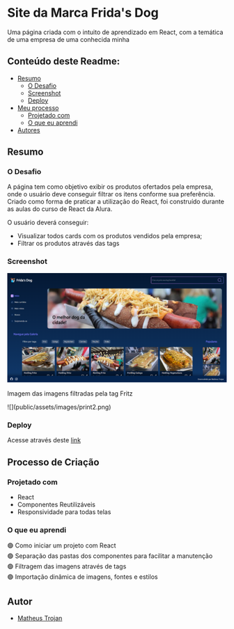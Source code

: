 # Site da Marca Frida's Dog

<p>Uma página criada com o intuito de aprendizado em React, com a temática de uma empresa de uma conhecida minha</p>

## Conteúdo deste Readme:

- [Resumo](#resumo)
  - [O Desafio](#o-desafio)
  - [Screenshot](#screenshot)
  - [Deploy](#deploy)
- [Meu processo](#meu-processo)
  - [Projetado com](#projetado-com)
  - [O que eu aprendi](#o-que-eu-aprendi)
- [Autores](#autores)

## Resumo

### O Desafio

A página tem como objetivo exibir os produtos ofertados pela empresa, onde o usuário deve conseguir filtrar os itens conforme sua preferência. Criado como forma de praticar a utilização do React, foi construído durante as aulas do curso de React da Alura. 

O usuário deverá conseguir:

- Visualizar todos cards com os produtos vendidos pela empresa;
- Filtrar os produtos através das tags

### Screenshot

![](public/assets/images/print1.png)

<p>Imagem das imagens filtradas pela tag Fritz</p>
![](public/assets/images/print2.png)

### Deploy

Acesse através deste [link](https://fridas-dog.vercel.app/)

## Processo de Criação

### Projetado com

- React
- Componentes Reutilizáveis
- Responsividade para todas telas

### O que eu aprendi

🟢 Como iniciar um projeto com React<br>
🟢 Separação das pastas dos componentes para facilitar a manutenção<br>
🟢 Filtragem das imagens através de tags<br>
🟢 Importação dinâmica de imagens, fontes e estilos<br>

## Autor

- [Matheus Trojan](https://www.linkedin.com/in/matheus-trojan/)
